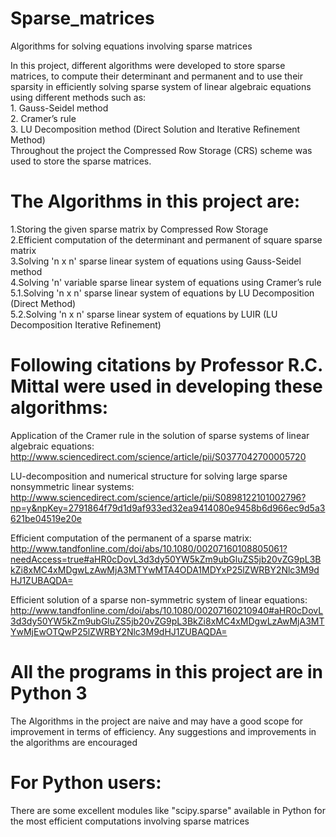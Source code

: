 # Sparse_matrices
Algorithms for solving equations involving sparse matrices 

In this project, different algorithms were developed to store sparse matrices, to compute their determinant and permanent and to use their sparsity in efficiently solving sparse system of linear algebraic equations using different methods such as:       
	1. Gauss-Seidel method                                                                      
	2. Cramer’s rule                                                                                    
	3. LU Decomposition method (Direct Solution and Iterative Refinement Method)                                            
Throughout the project the Compressed Row Storage (CRS) scheme was used to store the sparse matrices.

# The Algorithms in this project are:
1.Storing the given sparse matrix by Compressed Row Storage                                                                 
2.Efficient computation of the determinant and permanent of square sparse matrix                                          
3.Solving 'n x n' sparse linear system of equations using Gauss-Seidel method                                           
4.Solving 'n' variable sparse linear system of equations using Cramer’s rule                                        
5.1.Solving 'n x n' sparse linear system of equations by LU Decomposition (Direct Method)                                              
5.2.Solving 'n x n' sparse linear system of equations by LUIR (LU Decomposition Iterative Refinement)                        

# Following citations by Professor R.C. Mittal were used in developing these algorithms:
Application of the Cramer rule in the solution of sparse systems of linear algebraic equations:
http://www.sciencedirect.com/science/article/pii/S0377042700005720

LU-decomposition and numerical structure for solving large sparse nonsymmetric linear systems:
http://www.sciencedirect.com/science/article/pii/S0898122101002796?np=y&npKey=2791864f79d1d9af933ed32ea9414080e9458b6d966ec9d5a3621be04519e20e

Efficient computation of the permanent of a sparse matrix:
http://www.tandfonline.com/doi/abs/10.1080/00207160108805061?needAccess=true#aHR0cDovL3d3dy50YW5kZm9ubGluZS5jb20vZG9pL3BkZi8xMC4xMDgwLzAwMjA3MTYwMTA4ODA1MDYxP25lZWRBY2Nlc3M9dHJ1ZUBAQDA=

Efficient solution of a sparse non-symmetric system of linear equations:
http://www.tandfonline.com/doi/abs/10.1080/00207160210940#aHR0cDovL3d3dy50YW5kZm9ubGluZS5jb20vZG9pL3BkZi8xMC4xMDgwLzAwMjA3MTYwMjEwOTQwP25lZWRBY2Nlc3M9dHJ1ZUBAQDA=

# All the programs in this project are in Python 3
The Algorithms in the project are naive and may have a good scope for improvement in terms of efficiency.
Any suggestions and improvements in the algorithms are encouraged

# For Python users:
There are some excellent modules like "scipy.sparse" available in Python for the most efficient computations involving sparse matrices
